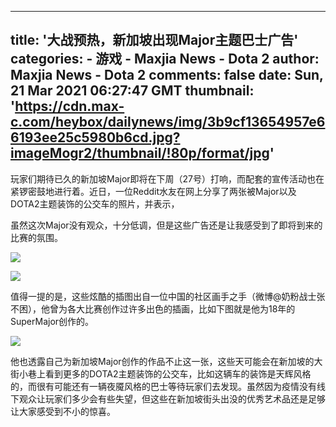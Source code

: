 
---
title: '大战预热，新加坡出现Major主题巴士广告'
categories: 
    - 游戏
    - Maxjia News - Dota 2
author: Maxjia News - Dota 2
comments: false
date: Sun, 21 Mar 2021 06:27:47 GMT
thumbnail: 'https://cdn.max-c.com/heybox/dailynews/img/3b9cf13654957e66193ee25c5980b6cd.jpg?imageMogr2/thumbnail/!80p/format/jpg'
---

<div>   
<p>玩家们期待已久的新加坡Major即将在下周（27号）打响，而配套的宣传活动也在紧锣密鼓地进行着。近日，一位Reddit水友在网上分享了两张被Major以及DOTA2主题装饰的公交车的照片，并表示，</p><div class="blockquote"><p></p><p>虽然这次Major没有观众，十分低调，但是这些广告还是让我感受到了即将到来的比赛的氛围。</p><p></p></div><p></p><div class="image-box"><img src="https://cdn.max-c.com/heybox/dailynews/img/3b9cf13654957e66193ee25c5980b6cd.jpg?imageMogr2/thumbnail/!80p/format/jpg" referrerpolicy="no-referrer"></div><p></p><p></p><div class="image-box"><img src="https://cdn.max-c.com/heybox/dailynews/img/4d345c7c0c8f1749e083c682b508c38e.jpg?imageMogr2/thumbnail/!80p/format/jpg" referrerpolicy="no-referrer"></div><p></p><p>值得一提的是，这些炫酷的插图出自一位中国的社区画手之手（微博@奶粉战士张不困），他曾为各大比赛创作过许多出色的插画，比如下图就是他为18年的SuperMajor创作的。</p><p></p><div class="image-box"><img src="https://cdn.max-c.com/heybox/dailynews/img/9c32080d2ac2c2f3f43d481c15b415c4.png?imageMogr2/thumbnail/!80p/format/jpg" referrerpolicy="no-referrer"></div><p></p><p>他也透露自己为新加坡Major创作的作品不止这一张，这些天可能会在新加坡的大街小巷上看到更多的DOTA2主题装饰的公交车，比如这辆车的装饰是天辉风格的，而很有可能还有一辆夜魇风格的巴士等待玩家们去发现。虽然因为疫情没有线下观众让玩家们多少会有些失望，但这些在新加坡街头出没的优秀艺术品还是足够让大家感受到不小的惊喜。</p>
  
</div>
            